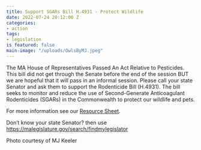 ```yaml
---
title: Support SGARs Bill H.4931 - Protect Wildlife
date: 2022-07-24 20:12:00 Z
categories:
- action
tags:
- legislation
is featured: false
main-image: "/uploads/OwlsByMJ.jpeg"
---
```


The MA House of Representatives Passed An Act Relative to Pesticides. This bill did not get through the Senate before the end of the session BUT we are hopeful that it will pass in an informal session. Please call your state Senator and ask them to support the Rodenticide Bill (H.4931). The bill seeks to monitor and reduce the use of Second-Generate Anticoagulant Rodenticides (SGARs) in the Commonwealth to protect our wildlife and pets.

For more information see our [Resource Sheet](https://docs.google.com/document/d/11BHCjs9Luw-z9G4UPbc9yumLaSpDTdhZZVQPZzl2FIk/edit?usp=sharing).

Don’t know your state Senator? then use https://malegislature.gov/search/findmylegislator

Photo courtesy of MJ Keeler